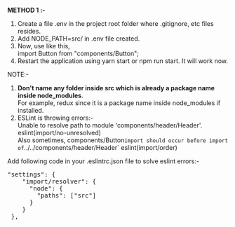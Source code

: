 __METHOD 1 :-__
1. Create a file .env in the project root folder where .gitignore, etc files resides.   
2. Add NODE_PATH=src/ in .env file created.   
3. Now, use like this,   
import Button from "components/Button";   
4. Restart the application using yarn start or npm run start. It will work now.   

NOTE:-   
1. __Don't name any folder inside src which is already a package name inside node_modules__.   
For example, redux since it is a package name inside node_modules if installed.   
2. ESLint is throwing errors:-   
Unable to resolve path to module 'components/header/Header'. eslint(import/no-unresolved)   
Also sometimes, components/Button` import should occur before import of `../../components/header/Header` eslint(import/order)   


Add following code in your .eslintrc.json file to solve eslint errors:-   
<pre>
"settings": {
    "import/resolver": {
      "node": {
        "paths": ["src"]
      }
    }
 },
</pre>
